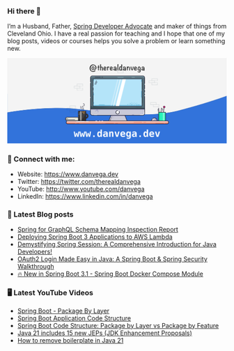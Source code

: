 ### Hi there 👋

I’m a Husband, Father, [Spring Developer Advocate](https://tanzu.vmware.com/developer/advocates/) and maker of things from Cleveland Ohio. I have a real passion for teaching and I hope that one of my blog posts, videos or courses helps you solve a problem or learn something new.

![Profile Header](./github_profile_header.png)

### 🤝 Connect with me:

- Website: https://www.danvega.dev
- Twitter: https://twitter.com/therealdanvega
- YouTube: http://www.youtube.com/danvega
- LinkedIn: https://www.linkedin.com/in/danvega

### 📝 Latest Blog posts

<!-- BLOG-POST-LIST:START -->
- [Spring for GraphQL Schema Mapping Inspection Report](https://www.danvega.dev/blog/2023/07/17/graphql-schema-mapping-inspection)
- [Deploying Spring Boot 3 Applications to AWS Lambda](https://www.danvega.dev/blog/2023/06/30/aws-lambda-spring-boot-3)
- [Demystifying Spring Session: A Comprehensive Introduction for Java Developers!](https://www.danvega.dev/blog/2023/05/03/spring-session-introduction)
- [OAuth2 Login Made Easy in Java: A Spring Boot &amp; Spring Security Walkthrough](https://www.danvega.dev/blog/2023/04/28/spring-security-oauth2-login)
- [🔥 New in Spring Boot 3.1 - Spring Boot Docker Compose Module](https://www.danvega.dev/blog/2023/04/26/spring-boot-docker-compose)
<!-- BLOG-POST-LIST:END -->

### 🖥 Latest YouTube Videos

<!-- YOUTUBE:START -->
- [Spring Boot - Package By Layer](https://www.youtube.com/watch?v=9-RGsD70uo0)
- [Spring Boot Application Code Structure](https://www.youtube.com/watch?v=C4YRAXNVrbA)
- [Spring Boot Code Structure: Package by Layer vs Package by Feature](https://www.youtube.com/watch?v=B1d95I7-zsw)
- [Java 21 includes 15 new JEPs &lpar;JDK Enhancement Proposals&rpar;](https://www.youtube.com/watch?v=HLvmh3_UwOg)
- [How to remove boilerplate in Java 21](https://www.youtube.com/watch?v=SJDJaIw5mZA)
<!-- YOUTUBE:END -->
